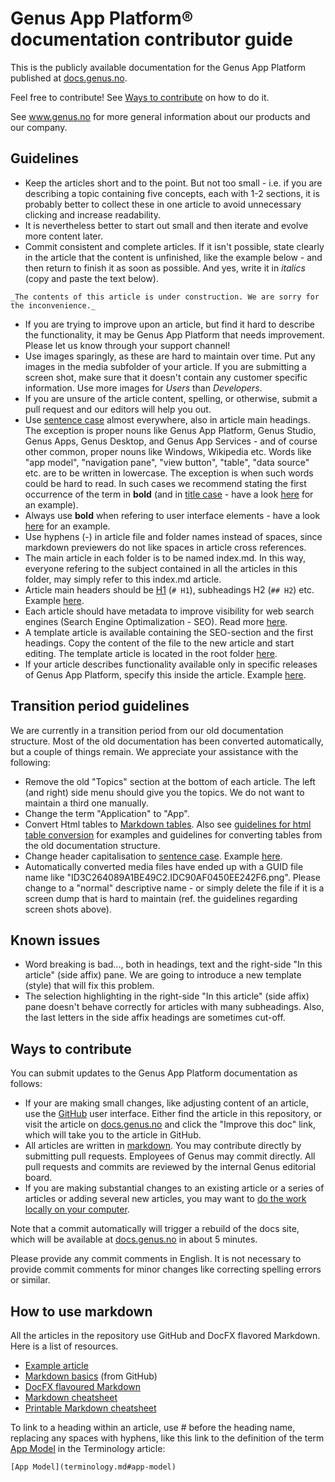 # Genus App Platform&reg; documentation contributor guide
This is the publicly available documentation for the Genus App Platform published at [docs.genus.no](https://docs.genus.no).

Feel free to contribute! See [Ways to contribute](#ways-to-contribute) on how to do it.

See www.genus.no for more general information about our products and our company.

## Guidelines
* Keep the articles short and to the point. But not too small - i.e. if you are describing a topic containing five concepts, each with 1-2 sections, it is probably better to collect these in one article to avoid unnecessary clicking and increase readability.
* It is nevertheless better to start out small and then iterate and evolve more content later.
* Commit consistent and complete articles. If it isn't possible, state clearly in the article that the content is unfinished, like the example below - and then return to finish it as soon as possible. And yes, write it in _italics_ (copy and paste the text below).
```
_The contents of this article is under construction. We are sorry for the inconvenience._
```
* If you are trying to improve upon an article, but find it hard to describe the functionality, it may be Genus App Platform that needs improvement. Please let us know through your support channel!
* Use images sparingly, as these are hard to maintain over time. Put any images in the media subfolder of your article. If you are submitting a screen shot, make sure that it doesn't contain any customer specific information. Use more images for _Users_ than _Developers_.
* If you are unsure of the article content, spelling, or otherwise, submit a pull request and our editors will help you out.
* Use [sentence case](https://en.wikipedia.org/wiki/Letter_case#Case_styles) almost everywhere, also in article main headings. The exception is proper nouns like Genus App Platform, Genus Studio, Genus Apps, Genus Desktop, and Genus App Services - and of course other common, proper nouns like Windows, Wikipedia etc. Words like "app model", "navigation pane", "view button", "table", "data source" etc. are to be written in lowercase. The exception is when such words could be hard to read. In such cases we recommend stating the first occurrence of the term in **bold** (and in [title case](https://en.wikipedia.org/wiki/Letter_case#Title_case) - have a look [here](developers/release-notes/release-stages.md) for an example).
* Always use **bold** when refering to user interface elements - have a look [here](developers/defining-an-app-model/user-interface/navigation-pane.md) for an example.
* Use hyphens (-) in article file and folder names instead of spaces, since markdown previewers do not like spaces in article cross references.
* The main article in each folder is to be named index.md. In this way, everyone refering to the subject contained in all the articles in this folder, may simply refer to this index.md article.
* Article main headers should be [H1](https://github.com/adam-p/markdown-here/wiki/Markdown-Cheatsheet#headers) (`# H1`), subheadings H2 (`## H2`) etc. Example [here](developers/defining-an-app-model/general-settings/data-sets.md).
* Each article should have metadata to improve visibility for web search engines (Search Engine Optimalization - SEO). Read more [here](metadata-for-search-engine-optimization.md).
* A template article is available containing the SEO-section and the first headings. Copy the content of the file to the new article and start editing. The template article is located in the root folder [here](template-article.md).
* If your article describes functionality available only in specific releases of Genus App Platform, specify this inside the article. Example [here](developers/installation-and-configuration/system-requirements.md).

## Transition period guidelines
We are currently in a transition period from our old documentation structure. Most of the old documentation has been converted automatically, but a couple of things remain. We appreciate your assistance with the following:
* Remove the old "Topics" section at the bottom of each article. The left (and right) side menu should give you the topics. We do not want to maintain a third one manually.
* Change the term "Application" to "App".
* Convert Html tables to [Markdown tables](https://github.com/adam-p/markdown-here/wiki/Markdown-Cheatsheet#tables). Also see [guidelines for html table conversion](guidelines-for-html-table-conversion.md) for examples and guidelines for converting tables from the old documentation structure.
* Change header capitalisation to [sentence case](https://en.wikipedia.org/wiki/Letter_case#Case_styles). Example [here](developers/installation-and-configuration/system-requirements.md).
* Automatically converted media files have ended up with a GUID file name like "ID3C264089A1BE49C2.IDC90AF0450EE242F6.png". Please change to a "normal" descriptive name - or simply delete the file if it is a screen dump that is hard to maintain (ref. the guidelines regarding screen shots above).

## Known issues
* Word breaking is bad..., both in headings, text and the right-side "In this article" (side affix) pane. We are going to introduce a new template (style) that will fix this problem.
* The selection highlighting in the right-side "In this article" (side affix) pane doesn't behave correctly for articles with many subheadings. Also, the last letters in the side affix headings are sometimes cut-off.

## Ways to contribute
You can submit updates to the Genus App Platform documentation as follows:
* If your are making small changes, like adjusting content of an article, use the [GitHub](https://github.com/GenusAS/docs) user interface. Either find the article in this repository, or visit the article on [docs.genus.no](https://docs.genus.no) and click the "Improve this doc" link, which will take you to the article in GitHub.
* All articles are written in [markdown](https://en.wikipedia.org/wiki/Markdown). You may contribute directly by submitting pull requests. Employees of Genus may commit directly. All pull requests and commits are reviewed by the internal Genus editorial board.
* If you are making substantial changes to an existing article or a series of articles or adding several new articles, you may want to [do the work locally on your computer](editing-docs-locally.md).

Note that a commit automatically will trigger a rebuild of the docs site, which will be available at [docs.genus.no](https://docs.genus.no) in about 5 minutes.

Please provide any commit comments in English. It is not necessary to provide commit comments for minor changes like correcting spelling errors or similar.

## How to use markdown
All the articles in the repository use GitHub and DocFX flavored Markdown. Here is a list of resources.
* [Example article](example-article.md)
* [Markdown basics](https://help.github.com/articles/markdown-basics/) (from GitHub)
* [DocFX flavoured Markdown](https://dotnet.github.io/docfx/spec/docfx_flavored_markdown.html)
* [Markdown cheatsheet](https://github.com/adam-p/markdown-here/wiki/Markdown-Cheatsheet)
* [Printable Markdown cheatsheet](https://guides.github.com/pdfs/markdown-cheatsheet-online.pdf)

To link to a heading within an article, use # before the heading name, replacing any spaces with hyphens, like this link to the definition of the term [App Model](terminology.md#app-model) in the Terminology article:
```
[App Model](terminology.md#app-model)
```
